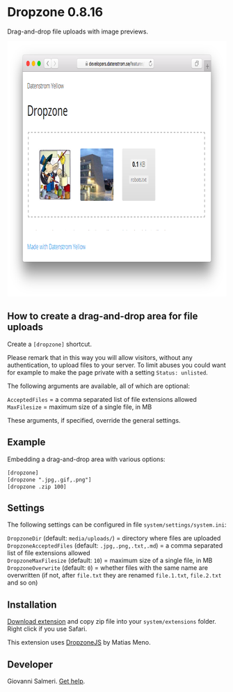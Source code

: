 # Dropzone 0.8.16

Drag-and-drop file uploads with image previews.

<p align="center"><img src="dropzone-screenshot.png?raw=true" width="795" height="586" alt="Screenshot"></p>

## How to create a drag-and-drop area for file uploads

Create a `[dropzone]` shortcut. 

Please remark that in this way you will allow visitors, without any authentication, to upload files to your server. To limit abuses you could want for example to make the page private with a setting `Status: unlisted`.

The following arguments are available, all of which are optional:

`AcceptedFiles` = a comma separated list of file extensions allowed   
`MaxFilesize` = maximum size of a single file, in MB  

These arguments, if specified, override the general settings.

## Example

Embedding a drag-and-drop area with various options:

    [dropzone]
    [dropzone ".jpg,.gif,.png"]
    [dropzone .zip 100]

## Settings

The following settings can be configured in file `system/settings/system.ini`:

`DropzoneDir` (default: `media/uploads/`) = directory where files are uploaded  
`DropzoneAcceptedFiles` (default: `.jpg,.png,.txt,.md`) = a comma separated list of file extensions allowed  
`DropzoneMaxFilesize` (default: `10`) = maximum size of a single file, in MB  
`DropzoneOverwrite` (default: `0`) = whether files with the same name are overwritten (if not, after `file.txt` they are renamed `file.1.txt`, `file.2.txt` and so on)  

## Installation

[Download extension](https://github.com/GiovanniSalmeri/yellow-dropzone/archive/master.zip) and copy zip file into your `system/extensions` folder. Right click if you use Safari.

This extension uses [DropzoneJS](https://www.dropzonejs.com/) by Matias Meno.

## Developer

Giovanni Salmeri. [Get help](https://github.com/GiovanniSalmeri/yellow-dropzone/issues).
